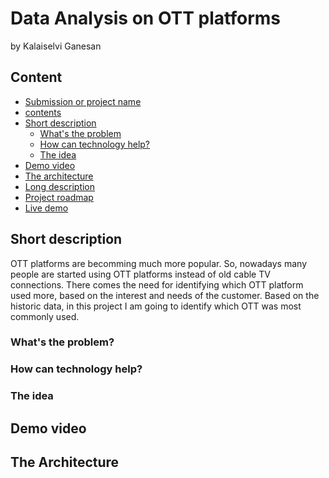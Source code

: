 # Data Analysis on OTT platforms
by Kalaiselvi Ganesan

## Content
- [Submission or project name](#Data-Analysis-on-OTT-platforms)
- [contents](#contents)
- [Short description](#Short-description)
  - [What's the problem](#whats-the-problem)
  - [How can technology help?](#how-can-technology-help)
  - [The idea](#the-idea)
- [Demo video](#demo-video)
- [The architecture](#the-architecture)
- [Long description](#long-description)
- [Project roadmap](#project-roadmap)
- [Live demo](#live-demo)

## Short description
  OTT platforms are becomming much more popular. So, nowadays many people are started using OTT platforms instead of old cable TV connections. There comes the need for identifying which OTT platform used more, based on the interest and needs of the customer. Based on the historic data, in this project I am going to identify which OTT was most commonly used.
  
### What's the problem?

### How can technology help?

### The idea

## Demo video

## The Architecture
